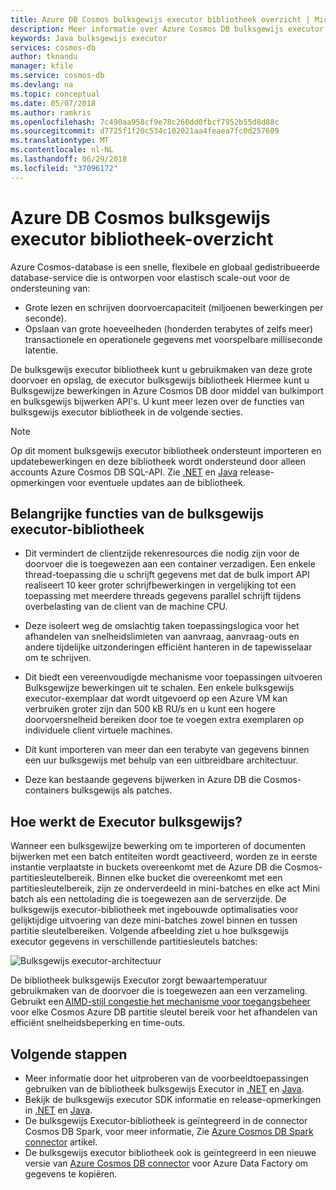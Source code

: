 ```yaml
---
title: Azure DB Cosmos bulksgewijs executor bibliotheek overzicht | Microsoft Docs
description: Meer informatie over Azure Cosmos DB bulksgewijs executor bibliotheek voordelen van het gebruik van de bibliotheek en de bijbehorende architectuur.
keywords: Java bulksgewijs executor
services: cosmos-db
author: tknandu
manager: kfile
ms.service: cosmos-db
ms.devlang: na
ms.topic: conceptual
ms.date: 05/07/2018
ms.author: ramkris
ms.openlocfilehash: 7c490aa958cf9e78c260dd0fbcf7952b55d8d88c
ms.sourcegitcommit: d7725f1f20c534c102021aa4feaea7fc0d257609
ms.translationtype: MT
ms.contentlocale: nl-NL
ms.lasthandoff: 06/29/2018
ms.locfileid: "37096172"
---
```

# <a name="azure-cosmos-db-bulk-executor-library-overview"></a>Azure DB Cosmos bulksgewijs executor bibliotheek-overzicht
 
Azure Cosmos-database is een snelle, flexibele en globaal gedistribueerde database-service die is ontworpen voor elastisch scale-out voor de ondersteuning van: 

* Grote lezen en schrijven doorvoercapaciteit (miljoenen bewerkingen per seconde).  
* Opslaan van grote hoeveelheden (honderden terabytes of zelfs meer) transactionele en operationele gegevens met voorspelbare milliseconde latentie.  

De bulksgewijs executor bibliotheek kunt u gebruikmaken van deze grote doorvoer en opslag, de executor bulksgewijs bibliotheek Hiermee kunt u Bulksgewijze bewerkingen in Azure Cosmos DB door middel van bulkimport en bulksgewijs bijwerken API's. U kunt meer lezen over de functies van bulksgewijs executor bibliotheek in de volgende secties. 

> [!NOTE] 
> Op dit moment bulksgewijs executor bibliotheek ondersteunt importeren en updatebewerkingen en deze bibliotheek wordt ondersteund door alleen accounts Azure Cosmos DB SQL-API. Zie [.NET](sql-api-sdk-bulk-executor-dot-net.md) en [Java](sql-api-sdk-bulk-executor-java.md) release-opmerkingen voor eventuele updates aan de bibliotheek.
 
## <a name="key-features-of-the-bulk-executor-library"></a>Belangrijke functies van de bulksgewijs executor-bibliotheek  
 
* Dit vermindert de clientzijde rekenresources die nodig zijn voor de doorvoer die is toegewezen aan een container verzadigen. Een enkele thread-toepassing die u schrijft gegevens met dat de bulk import API realiseert 10 keer groter schrijfbewerkingen in vergelijking tot een toepassing met meerdere threads gegevens parallel schrijft tijdens overbelasting van de client van de machine CPU.  

* Deze isoleert weg de omslachtig taken toepassingslogica voor het afhandelen van snelheidslimieten van aanvraag, aanvraag-outs en andere tijdelijke uitzonderingen efficiënt hanteren in de tapewisselaar om te schrijven.  

* Dit biedt een vereenvoudigde mechanisme voor toepassingen uitvoeren Bulksgewijze bewerkingen uit te schalen. Een enkele bulksgewijs executor-exemplaar dat wordt uitgevoerd op een Azure VM kan verbruiken groter zijn dan 500 kB RU/s en u kunt een hogere doorvoersnelheid bereiken door toe te voegen extra exemplaren op individuele client virtuele machines.  
 
* Dit kunt importeren van meer dan een terabyte van gegevens binnen een uur bulksgewijs met behulp van een uitbreidbare architectuur.  

* Deze kan bestaande gegevens bijwerken in Azure DB die Cosmos-containers bulksgewijs als patches. 
 
## <a name="how-does-the-bulk-executor-operate"></a>Hoe werkt de Executor bulksgewijs? 

Wanneer een bulksgewijze bewerking om te importeren of documenten bijwerken met een batch entiteiten wordt geactiveerd, worden ze in eerste instantie verplaatste in buckets overeenkomt met de Azure DB die Cosmos-partitiesleutelbereik. Binnen elke bucket die overeenkomt met een partitiesleutelbereik, zijn ze onderverdeeld in mini-batches en elke act Mini batch als een nettolading die is toegewezen aan de serverzijde. De bulksgewijs executor-bibliotheek met ingebouwde optimalisaties voor gelijktijdige uitvoering van deze mini-batches zowel binnen en tussen partitie sleutelbereiken. Volgende afbeelding ziet u hoe bulksgewijs executor gegevens in verschillende partitiesleutels batches:  

![Bulksgewijs executor-architectuur](./media/bulk-executor-overview/bulk-executor-architecture.png)

De bibliotheek bulksgewijs Executor zorgt bewaartemperatuur gebruikmaken van de doorvoer die is toegewezen aan een verzameling. Gebruikt een [AIMD-stijl congestie het mechanisme voor toegangsbeheer](https://tools.ietf.org/html/rfc5681) voor elke Cosmos Azure DB partitie sleutel bereik voor het afhandelen van efficiënt snelheidsbeperking en time-outs. 

## <a name="next-steps"></a>Volgende stappen 
  
* Meer informatie door het uitproberen van de voorbeeldtoepassingen gebruiken van de bibliotheek bulksgewijs Executor in [.NET](bulk-executor-dot-net.md) en [Java](bulk-executor-java.md).  
* Bekijk de bulksgewijs executor SDK informatie en release-opmerkingen in [.NET](sql-api-sdk-bulk-executor-dot-net.md) en [Java](sql-api-sdk-bulk-executor-java.md).
* De bulksgewijs Executor-bibliotheek is geïntegreerd in de connector Cosmos DB Spark, voor meer informatie, Zie [Azure Cosmos DB Spark connector](spark-connector.md) artikel.  
* De bulksgewijs executor bibliotheek ook is geïntegreerd in een nieuwe versie van [Azure Cosmos DB connector](https://aka.ms/bulkexecutor-adf-v2) voor Azure Data Factory om gegevens te kopiëren.
